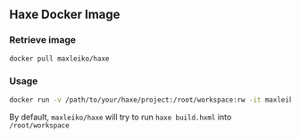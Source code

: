 ## Haxe Docker Image

### Retrieve image
```sh
docker pull maxleiko/haxe
```

### Usage
```sh
docker run -v /path/to/your/haxe/project:/root/workspace:rw -it maxleiko/haxe
```  

By default, `maxleiko/haxe` will try to run `haxe build.hxml` into `/root/workspace`